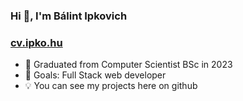 ### Hi 👋, I'm Bálint Ipkovich
### [cv.ipko.hu](https://cv.ipko.hu/)

- 🏫 Graduated from Computer Scientist BSc in 2023
- 🥅 Goals: Full Stack web developer
- 💡 You can see my projects here on github

